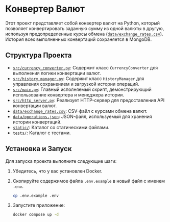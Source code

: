 # Конвертер Валют

Этот проект представляет собой конвертер валют на Python, который позволяет конвертировать заданную сумму из одной валюты в другую, используя предопределенные курсы обмена ([`data/exchange_rates.csv`](data/exchange_rates.csv)). История всех выполненных конвертаций сохраняется в MongoDB.

## Структура Проекта

- [`src/currency_converter.py`](src/currency_converter.py): Содержит класс `CurrencyConverter` для выполнения логики конвертации валют.
- [`src/history_manager.py`](src/history_manager.py): Содержит класс `HistoryManager` для управления сохранением и загрузкой истории операций.
- [`src/main.py`](src/main.py): Главный исполняемый скрипт, демонстрирующий использование конвертера и менеджера истории.
- [`src/http_server.py`](src/http_server.py): Реализует HTTP-сервер для предоставления API конвертации валют.
- [`data/exchange_rates.csv`](data/exchange_rates.csv): CSV-файл с курсами обмена валют.
- [`data/operations.json`](data/operations.json): JSON-файл, используемый для хранения истории конвертаций.
- [`static/`](static/): Каталог со статическими файлами.
- [`tests/`](tests/): Каталог с тестами.

## Установка и Запуск

Для запуска проекта выполните следующие шаги:

1.  Убедитесь, что у вас установлен Docker.

2.  Скопируйте содержимое файла `.env.example` в новый файл с именем `.env`.

    ```bash
    cp .env.example .env
    ```

3.  Запустите приложение:

    ```bash
    docker compose up -d
    ```
